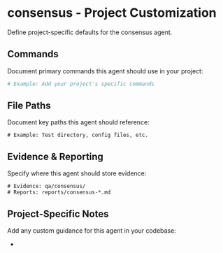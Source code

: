# consensus - Project Customization

Define project-specific defaults for the consensus agent.

## Commands

Document primary commands this agent should use in your project:

```bash
# Example: Add your project's specific commands
```

## File Paths

Document key paths this agent should reference:

```
# Example: Test directory, config files, etc.
```

## Evidence & Reporting

Specify where this agent should store evidence:

```
# Evidence: qa/consensus/
# Reports: reports/consensus-*.md
```

## Project-Specific Notes

Add any custom guidance for this agent in your codebase:

- 
